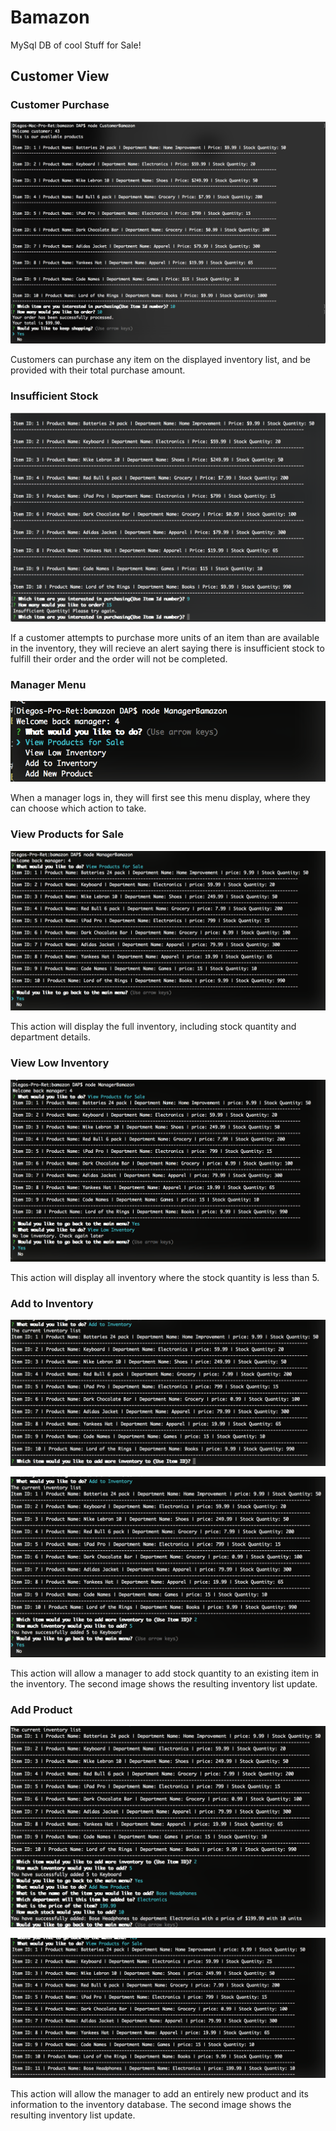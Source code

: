 # Bamazon
MySql DB of cool Stuff for Sale!



## Customer View

### Customer Purchase
![BamazonCustomer](/screenshots/bamazon-purchase.png)

Customers can purchase any item on the displayed inventory list, and be provided with their total purchase amount.  


### Insufficient Stock
![BamazonCustomer](/screenshots/bamazon-insufficient.png)

If a customer attempts to purchase more units of an item than are available in the inventory, they will recieve an alert saying there is insufficient stock to fulfill their order and the order will not be completed. 


### Manager Menu
![BamazonManager](/screenshots/bamazonmanager-menu.png)

When a manager logs in, they will first see this menu display, where they can choose which action to take. 

### View Products for Sale
![BamazonManager](/screenshots/bamazonmanager-products.png)

This action will display the full inventory, including stock quantity and department details.

### View Low Inventory
![BamazonManager](/screenshots/bamazonmanager-lowInventory.png)

This action will display all inventory where the stock quantity is less than 5. 

### Add to Inventory
![BamazonManager](/screenshots/bamazonmanager-addInventory.png)

![BamazonManager](/screenshots/bamazonmanager-addInventory-results.png)


This action will allow a manager to add stock quantity to an existing item in the inventory. The second image shows the resulting inventory list update.

### Add Product
![BamazonManager](/screenshots/bamazonmanager-addNewProduct.png)

![BamazonManager](/screenshots/bamazonmanager-addNewProduct-results.png)

This action will allow the manager to add an entirely new product and its information to the inventory database. The second image shows the resulting inventory list update. 